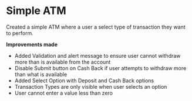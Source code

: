# Simple ATM 

Created a simple ATM where a user a select type of transaction they want to perform. 

**Improvements made**
- Added Validation and alert message to ensure user cannot withdraw more than is available from the account
- Disable Submit button on Cash Back if user attempts to withdraw more than what is available
- Added Select Option with Deposit and Cash Back options
- Transaction Types are only visible when user selects an option
- User cannot enter a value less than zero
